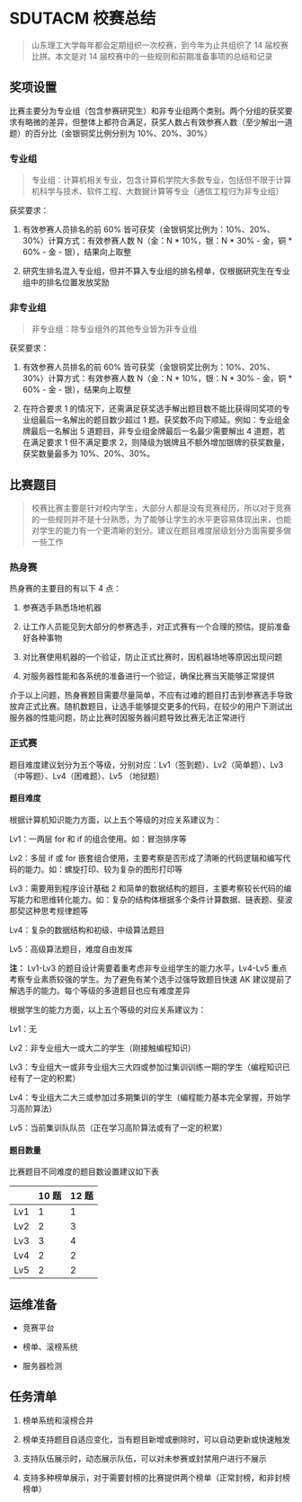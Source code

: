 # SDUTACM 校赛总结

> 山东理工大学每年都会定期组织一次校赛，到今年为止共组织了 14 届校赛比拼。本文是对 14 届校赛中的一些规则和前期准备事项的总结和记录



## 奖项设置

比赛主要分为专业组（包含参赛研究生）和非专业组两个类别。两个分组的获奖要求有略微的差异，但整体上都符合满足，获奖人数占有效参赛人数（至少解出一道题）的百分比（金银铜奖比例分别为 10%、20%、30%）



### 专业组

> 专业组：计算机相关专业，包含计算机学院大多数专业，包括但不限于计算机科学与技术、软件工程、大数据计算等专业（通信工程归为非专业组）

获奖要求：

1. 有效参赛人员排名的前 60% 皆可获奖（金银铜奖比例为：10%、20%、30%）计算方式：有效参赛人数 N（金：N * 10%，银：N * 30% - 金，铜  * 60% - 金 - 银），结果向上取整

2. 研究生排名混入专业组，但并不算入专业组的排名榜单，仅根据研究生在专业组中的排名位置发放奖励



### 非专业组

> 非专业组：除专业组外的其他专业皆为非专业组

获奖要求：

1. 有效参赛人员排名的前 60% 皆可获奖（金银铜奖比例为：10%、20%、30%）计算方式：有效参赛人数 N（金：N * 10%，银：N * 30% - 金，铜 * 60% - 金 - 银），结果向上取整

2. 在符合要求 1 的情况下，还需满足获奖选手解出题目数不能比获得同奖项的专业组最后一名解出的题目数少超过 1 题。获奖数不向下顺延。例如：专业组金牌最后一名解出 5 道题目，非专业组金牌最后一名最少需要解出 4 道题，若在满足要求 1 但不满足要求 2，则降级为银牌且不额外增加银牌的获奖数量，获奖数量最多为 10%、20%、30%。



## 比赛题目

> 校赛比赛主要是针对校内学生，大部分人都是没有竞赛经历，所以对于竞赛的一些规则并不是十分熟悉，为了能够让学生的水平更容易体现出来，也能对学生的能力有一个更清晰的划分。建议在题目难度层级划分方面需要多做一些工作



### 热身赛

热身赛的主要目的有以下 4 点：

1. 参赛选手熟悉场地机器

2. 让工作人员能见到大部分的参赛选手，对正式赛有一个合理的预估。提前准备好各种事物

3. 对比赛使用机器的一个验证，防止正式比赛时，因机器场地等原因出现问题

4. 对服务器性能和各系统的准备进行一个验证，确保比赛当天能够正常提供

介于以上问题，热身赛题目需要尽量简单，不应有过难的题目打击到参赛选手导致放弃正式比赛。随机数题目，让选手能够提交更多的代码，在较少的用户下测试出服务器的性能问题，防止比赛时因服务器问题导致比赛无法正常进行



### 正式赛

题目难度建议划分为五个等级，分别对应：Lv1（签到题）、Lv2（简单题）、Lv3（中等题）、Lv4（困难题）、Lv5 （地狱题）



#### 题目难度

根据计算机知识能力方面，以上五个等级的对应关系建议为：

Lv1：一两层 for 和 if 的组合使用。如：冒泡排序等

Lv2：多层 if 或 for 嵌套组合使用，主要考察是否形成了清晰的代码逻辑和编写代码的能力。如：螺旋打印、较为复杂的图形打印等

Lv3：需要用到程序设计基础 2 和简单的数据结构的题目，主要考察较长代码的编写能力和思维转化能力。如：复杂的结构体根据多个条件计算数据、链表题、斐波那契这种思考规律题等

Lv4：复杂的数据结构和初级、中级算法题目

Lv5：高级算法题目，难度自由发挥

**注：** Lv1-Lv3 的题目设计需要着重考虑非专业组学生的能力水平，Lv4-Lv5 重点考察专业素质较强的学生。为了避免有某个选手过强导致题目快速 AK 建议提前了解选手的能力。每个等级的多道题目也应有难度差异



根据学生的能力方面，以上五个等级的对应关系建议为：

Lv1：无

Lv2：非专业组大一或大二的学生（刚接触编程知识）

Lv3：专业组大一或非专业组大三大四或参加过集训训练一期的学生（编程知识已经有了一定的积累）

Lv4：专业组大二大三或参加过多期集训的学生（编程能力基本完全掌握，开始学习高阶算法）

Lv5：当前集训队队员（正在学习高阶算法或有了一定的积累）



#### 题目数量

比赛题目不同难度的题目数设置建议如下表

|     | 10 题 | 12 题 |
|:---:| ---- | ---- |
| Lv1 | 1    | 1    |
| Lv2 | 2    | 3    |
| Lv3 | 3    | 4    |
| Lv4 | 2    | 2    |
| Lv5 | 2    | 2    |



## 运维准备

- 竞赛平台

- 榜单、滚榜系统

- 服务器检测





## 任务清单

1. 榜单系统和滚榜合并

2. 榜单支持题目自适应变化，当有题目新增或删除时，可以自动更新或快速触发

3. 支持队伍展示时，动态展示队伍，可以对未参赛或封禁用户进行不展示

4. 支持多种榜单展示，对于需要封榜的比赛提供两个榜单（正常封榜，和非封榜榜单）
